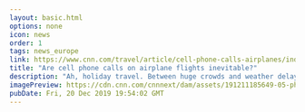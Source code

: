 ```yaml
---
layout: basic.html
options: none
icon: news
order: 1
tags: news_europe
link: https://www.cnn.com/travel/article/cell-phone-calls-airplanes/index.html
title: "Are cell phone calls on airplane flights inevitable?"
description: "Ah, holiday travel. Between huge crowds and weather delays, flying during this time of year is hectic. Now close your eyes and imagine the entire scenario with one additional annoyance: Loud talkers yammering into their cell phones at 35,000 feet."
imagePreview: https://cdn.cnn.com/cnnnext/dam/assets/191211185649-05-phones-on-planes-texting-video-synd-2.jpg
pubDate: Fri, 20 Dec 2019 19:54:02 GMT
---
```


